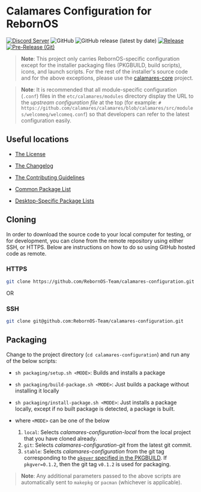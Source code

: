# Calamares Configuration for RebornOS

[![Discord Server](https://dcbadge.vercel.app/api/server/cU5s6MPpQH?style=flat)](https://discord.gg/cU5s6MPpQH)
![GitHub](https://img.shields.io/github/license/rebornos-team/calamares-configuration)
![GitHub release (latest by date)](https://img.shields.io/github/v/release/rebornos-team/calamares-configuration)
[![Release](https://github.com/RebornOS-Team/calamares-configuration/actions/workflows/release.yml/badge.svg)](https://github.com/RebornOS-Team/calamares-configuration/actions/workflows/release.yml)
[![Pre-Release (Git)](https://github.com/RebornOS-Team/calamares-configuration/actions/workflows/pre_release.yml/badge.svg)](https://github.com/RebornOS-Team/calamares-configuration/actions/workflows/pre_release.yml)

> **Note**: This project only carries RebornOS-specific configuration except for the installer packaging files (PKGBUILD, build scripts), icons, and launch scripts. For the rest of the installer's source code and for the above exceptions, please use the [calamares-core](https://github.com/RebornOS-Team/calamares-core) project.

> **Note**: It is recommended that all module-specific configuration (`.conf`) files in the `etc/calamares/modules` directory display the URL to the *upstream configuration file* at the top (for example: `# https://github.com/calamares/calamares/blob/calamares/src/modules/welcomeq/welcomeq.conf`) so that developers can refer to the latest configuration easily.

## Useful locations

- [The License](LICENSE)
- [The Changelog](CHANGELOG.md)
- [The Contributing Guidelines](CONTRIBUTING.md)
  
- [Common Package List](etc/calamares/modules/netinstall.yaml)
- [Desktop-Specific Package Lists](etc/calamares/modules/packagechooser_DE.conf)

## Cloning

In order to download the source code to your local computer for testing, or for development, you can clone from the remote repository using either SSH, or HTTPS. Below are instructions on how to do so using GitHub hosted code as remote.

### HTTPS

```bash
git clone https://github.com/RebornOS-Team/calamares-configuration.git 
```

OR

### SSH

```bash
git clone git@github.com:RebornOS-Team/calamares-configuration.git
```

## Packaging

Change to the project directory (`cd calamares-configuration`) and run any of the below scripts:
- `sh packaging/setup.sh <MODE>`: Builds and installs a package
- `sh packaging/build-package.sh <MODE>`: Just builds a package without installing it locally
- `sh packaging/install-package.sh <MODE>`: Just installs a package locally, except if no built package is detected, a package is built.

- where `<MODE>` can be one of the below
     1. `local`: Selects *calamares-configuration-local* from the local project that you have cloned already.
     2. `git`: Selects *calamares-configuration-git* from the latest git commit.
     3. `stable`: Selects *calamares-configuration* from the git tag corresponding to the [`pkgver` specified in the PKGBUILD](https://github.com/RebornOS-Team/calamares-configuration/blob/main/packaging/calamares-configuration/PKGBUILD#L4). If `pkgver=0.1.2`, then the git tag `v0.1.2` is used for packaging. 
     
> **Note**: Any additional parameters passed to the above scripts are automatically sent to `makepkg` or `pacman` (whichever is applicable).

